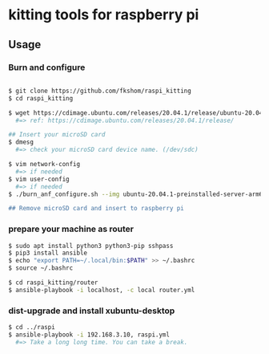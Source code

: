 # kitting tools for raspberry pi

## Usage

### Burn and configure
```sh

$ git clone https://github.com/fkshom/raspi_kitting
$ cd raspi_kitting

$ wget https://cdimage.ubuntu.com/releases/20.04.1/release/ubuntu-20.04.1-preinstalled-server-arm64+raspi.img.xz
  #=> ref: https://cdimage.ubuntu.com/releases/20.04.1/release/

## Insert your microSD card
$ dmesg
  #=> check your microSD card device name. (/dev/sdc)

$ vim network-config
  #=> if needed
$ vim user-config
  #=> if needed
$ ./burn_anf_configure.sh --img ubuntu-20.04.1-preinstalled-server-arm64+raspi.img.xz --dev /dev/sdc --ip 192.168.3.10/24"

## Remove microSD card and insert to raspberry pi
```

### prepare your machine as router
```sh
$ sudo apt install python3 python3-pip sshpass
$ pip3 install ansible
$ echo "export PATH=~/.local/bin:$PATH" >> ~/.bashrc
$ source ~/.bashrc

$ cd raspi_kitting/router
$ ansible-playbook -i localhost, -c local router.yml
```

### dist-upgrade and install xubuntu-desktop
```sh
$ cd ../raspi
$ ansible-playbook -i 192.168.3.10, raspi.yml
  #=> Take a long long time. You can take a break.
```


